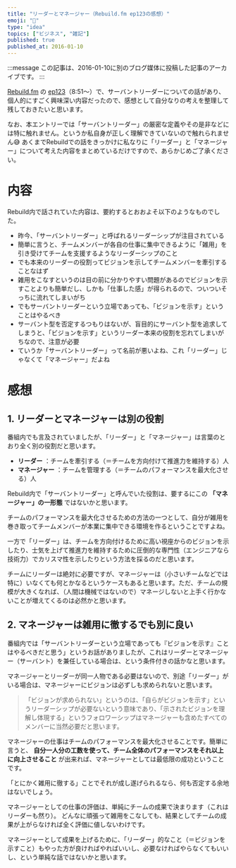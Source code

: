 ```yaml
---
title: "リーダーとマネージャー（Rebuild.fm ep123の感想）"
emoji: "📝"
type: "idea"
topics: ["ビジネス", "雑記"]
published: true
published_at: 2016-01-10
---
```


:::message
この記事は、2016-01-10に別のブログ媒体に投稿した記事のアーカイブです。
:::

[Rebuild.fm](http://rebuild.fm/) の [ep123](http://rebuild.fm/123/)（8:51〜）で、サーバントリーダーについての話があり、個人的にすごく興味深い内容だったので、感想として自分なりの考えを整理して残しておきたいと思います。

なお、本エントリーでは「サーバントリーダー」の厳密な定義やその是非などには特に触れません。というか私自身が正しく理解できていないので触れられません😅
あくまでRebuildでの話をきっかけに私なりに「リーダー」と「マネージャー」について考えた内容をまとめているだけですので、あらかじめご了承ください。

# 内容

Rebuild内で話されていた内容は、要約するとおおよそ以下のようなものでした。

* 昨今、「サーバントリーダー」と呼ばれるリーダーシップが注目されている
* 簡単に言うと、チームメンバーが各自の仕事に集中できるように「雑用」を引き受けてチームを支援するようなリーダーシップのこと
* でも本来のリーダーの役割ってビジョンを示してチームメンバーを牽引することなはず
* 雑用をこなすというのは目の前に分かりやすい問題があるのでビジョンを示すことよりも簡単だし、しかも「仕事した感」が得られるので、ついついそっちに流れてしまいがち
* でもサーバントリーダーという立場であっても、「ビジョンを示す」ということはやるべき
* サーバント型を否定するつもりはないが、盲目的にサーバント型を追求してしまうと、「ビジョンを示す」というリーダー本来の役割を忘れてしまいがちなので、注意が必要
* ていうか「サーバントリーダー」って名前が悪いよね、これ「リーダー」じゃなくて「マネージャー」だよね

# 感想

## 1. リーダーとマネージャーは別の役割

番組内でも言及されていましたが、「リーダー」と「マネージャー」は言葉のとおり全く別の役割だと思います。

* **リーダー** ：チームを牽引する（＝チームを方向付けて推進力を維持する）人
* **マネージャー** ：チームを管理する（＝チームのパフォーマンスを最大化させる）人

Rebuild内で「サーバントリーダー」と呼んでいた役割は、要するにこの **「マネージャー」の一形態** ではないかと思います。

チームのパフォーマンスを最大化させるための方法の一つとして、自分が雑用を巻き取ってチームメンバーが本業に集中できる環境を作るということですよね。

一方で「リーダー」は、チームを方向付けるために高い視座からのビジョンを示したり、士気を上げて推進力を維持するために圧倒的な専門性（エンジニアなら技術力）でカリスマ性を示したりという方法を採るのだと思います。

チームにリーダーは絶対に必要ですが、マネージャーは（小さいチームなどでは特に）いなくても何とかなるというケースもあると思います。ただ、チームの規模が大きくなれば、（人間は機械ではないので）マネージしないと上手く行かないことが増えてくるのは必然かと思います。

## 2. マネージャーは雑用に徹するでも別に良い

番組内では「サーバントリーダーという立場であっても『ビジョンを示す』ことはやるべきだと思う」というお話がありましたが、これはリーダーとマネージャー（サーバント）を兼任している場合は、という条件付きの話かなと思います。

マネージャーとリーダーが同一人物である必要はないので、別途「リーダー」がいる場合は、マネージャーにビジョンは必ずしも求められないと思います。

> 「ビジョンが求められない」というのは、「自らがビジョンを示す」というリーダーシップが必要ないという意味であり、「示されたビジョンを理解し体現する」というフォロワーシップはマネージャーも含めたすべてのメンバーに当然必要だと思います。

マネージャーの仕事はチームのパフォーマンスを最大化させることです。簡単に言うと、 **自分一人分の工数を使って、チーム全体のパフォーマンスをそれ以上に向上させること** が出来れば、マネージャーとしては最低限の成功ということです。

「とにかく雑用に徹する」ことでそれが成し遂げられるなら、何も否定する余地はないでしょう。

マネージャーとしての仕事の評価は、単純にチームの成果で決まります（これはリーダーも然り）。
どんなに頑張って雑用をこなしても、結果としてチームの成果が上がらなければ全く評価に値しないわけです。

マネージャーとして成果を上げるために、「リーダー」的なこと（＝ビジョンを示すこと）もやった方が良ければやればいいし、必要なければやらなくてもいいし、という単純な話ではないかと思います。
